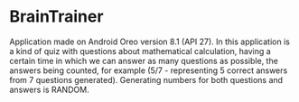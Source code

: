 # BrainTrainer

Application made on Android Oreo version 8.1 (API 27).
In this application is a kind of quiz with questions about mathematical calculation, having a certain time in which we can answer as many questions as possible, the answers being counted, for example (5/7 - representing 5 correct answers from 7 questions generated). Generating numbers for both questions and answers is RANDOM.
